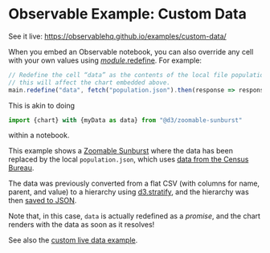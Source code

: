# Observable Example: Custom Data

See it live: https://observablehq.github.io/examples/custom-data/

When you embed an Observable notebook, you can also override any cell with your own values using [*module*.redefine](https://github.com/observablehq/runtime/blob/master/README.md#module_redefine). For example:

```js
// Redefine the cell “data” as the contents of the local file population.json;
// this will affect the chart embedded above.
main.redefine("data", fetch("population.json").then(response => response.json()));
```

This is akin to doing

```js
import {chart} with {myData as data} from "@d3/zoomable-sunburst"
```

within a notebook.

This example shows a [Zoomable Sunburst](https://observablehq.com/@d3/zoomable-sunburst) where the data has been replaced by the local `population.json`, which uses [data from the Census Bureau](https://www.census.gov/data/datasets/time-series/demo/popest/2010s-counties-total.html).

The data was previously converted from a flat CSV (with columns for name, parent, and value) to a hierarchy using [d3.stratify](https://observablehq.com/@d3/d3-stratify), and the hierarchy was then [saved to JSON](https://observablehq.com/@tophtucker/d3-hierarchy-to-json).

Note that, in this case, `data` is actually redefined as a _promise_, and the chart renders with the data as soon as it resolves!

See also the [custom live data example](../custom-live-data/).
